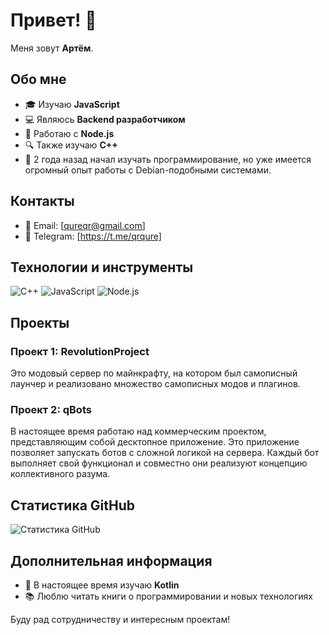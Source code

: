 # Привет! 👋

Меня зовут **Артём**.

## Обо мне

- 🎓 Изучаю **JavaScript**
- 💻 Являюсь **Backend разработчиком**
- 🚀 Работаю с **Node.js**
- 🔍 Также изучаю **C++**
- 🌱 2 года назад начал изучать программирование, но уже имеется огромный опыт работы с Debian-подобными системами.

## Контакты

- 📧 Email: [qureqr@gmail.com]
- 💼 Telegram: [https://t.me/qrqure]

## Технологии и инструменты

![C++](https://img.shields.io/badge/-C++-black?style=flat-square&logo=cplusplus)
![JavaScript](https://img.shields.io/badge/-JavaScript-black?style=flat-square&logo=javascript)
![Node.js](https://img.shields.io/badge/-Node.js-black?style=flat-square&logo=node.js)

## Проекты

### Проект 1: RevolutionProject
Это модовый сервер по майнкрафту, на котором был самописный лаунчер и реализовано множество самописных модов и плагинов.

### Проект 2: qBots
В настоящее время работаю над коммерческим проектом, представляющим собой десктопное приложение. Это приложение позволяет запускать ботов с сложной логикой на сервера. Каждый бот выполняет свой функционал и совместно они реализуют концепцию коллективного разума.

## Статистика GitHub

![Статистика GitHub](https://github-readme-stats.vercel.app/api?username=qureqr&show_icons=true&theme=radical)

## Дополнительная информация

- 🌱 В настоящее время изучаю **Kotlin**
- 📚 Люблю читать книги о программировании и новых технологиях

Буду рад сотрудничеству и интересным проектам!
